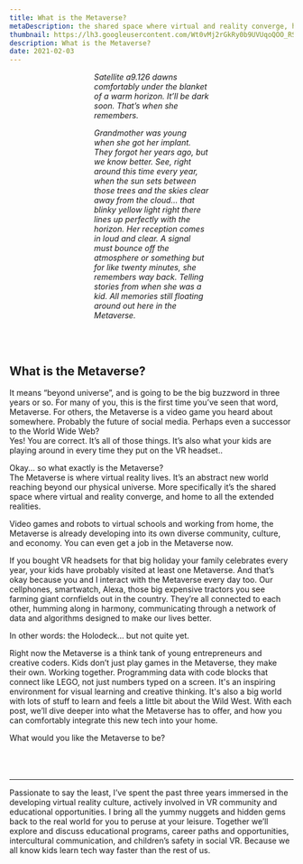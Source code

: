 ```yaml
---
title: What is the Metaverse?
metaDescription: the shared space where virtual and reality converge, home to all the extended realities
thumbnail: https://lh3.googleusercontent.com/Wt0vMj2rGkRy0b9UVUqoQOO_RSJFgTS13Mb4YspwJM0F_dJ0hKebUcswYhU5yPSXfjjqcD5AGyuzqj7ZCXP5k3XxLNlIDPKn30dE0byKEftX1u8ru2CsY_UNujFa9IxPCazmB_68=w2400
description: What is the Metaverse?
date: 2021-02-03
---
```


<section class="blog topmost-section">
  <div class="blog-banner"
      style="background-image:url('{{ .Params.bannerImage }}');height:{{ .Params.bannerHeight }};max-height:{{ .Params.maxBannerHeight }};"></div>



<div style="padding-left: 150px; padding-right: 150px;"><i>

Satellite a9.126 dawns comfortably under the blanket of a warm horizon.
It’ll be dark soon. That’s when she remembers.

Grandmother was young when she got her implant. They forgot her years ago, but we know better. See, right around this time every year, when the sun sets between those trees and the skies clear away from the cloud… that blinky yellow light right there lines up perfectly with the horizon. Her reception comes in loud and clear. A signal must bounce off the atmosphere or something but for like twenty minutes, she remembers way back. Telling stories from when she was a kid. All memories still floating around out here in the Metaverse.</i>
</div>

<br>
<br>

## **What is the Metaverse?**

It means “beyond universe”, and is going to be the big buzzword in three years or so.
For many of you, this is the first time you’ve seen that word, Metaverse. For others, the Metaverse is a video game you heard about somewhere. Probably the future of social media. Perhaps even a successor to the World Wide Web?\
Yes! You are correct. It’s all of those things. It’s also what your kids are playing around in every time they put on the VR headset..

Okay... so what exactly is the Metaverse?\
The Metaverse is where virtual reality lives. It’s an abstract new world reaching beyond our physical universe. More specifically it’s the shared space where virtual and reality converge, and home to all the extended realities. 

Video games and robots to virtual schools and working from home, the Metaverse is already developing into its own diverse community, culture, and economy. You can even get a job in the Metaverse now.

If you bought VR headsets for that big holiday your family celebrates every year, your kids have probably visited at least one Metaverse. And that’s okay because you and I interact with the Metaverse every day too. Our cellphones, smartwatch, Alexa, those big expensive tractors you see farming giant cornfields out in the country. They’re all connected to each other, humming along in harmony, communicating through a network of data and algorithms designed to make our lives better.

In other words: the Holodeck... but not quite yet.

Right now the Metaverse is a think tank of young entrepreneurs and creative coders. Kids don’t just play games in the Metaverse, they make their own. Working together. Programming data with code blocks that connect like LEGO, not just numbers typed on a screen. It's an inspiring environment for visual learning and creative thinking. It's also a big world with lots of stuff to learn and feels a little bit about the Wild West.
With each post, we’ll dive deeper into what the Metaverse has to offer, and how you can comfortably integrate this new tech into your home.

What would you like the Metaverse to be?
<br>
<br>
<br>
<br>
*********

Passionate to say the least, I’ve spent the past three years immersed in the developing virtual reality culture, actively involved in VR community and educational opportunities. I bring all the yummy nuggets and hidden gems back to the real world for you to peruse at your leisure. Together we’ll explore and discuss educational programs, career paths and opportunities, intercultural communication, and children’s safety in social VR. Because we all know kids learn tech way faster than the rest of us.